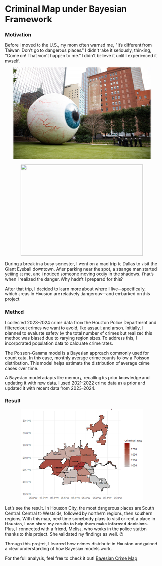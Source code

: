 # Criminal Map under Bayesian Framework

### Motivation

Before I moved to the U.S., my mom often warned me, "It’s different from Taiwan. Don’t go to dangerous places." I didn't take it seriously, thinking, “Come on! That won’t happen to me.” I didn’t believe it until I experienced it myself.

<p align="center">
  <img src="https://github.com/OuOLeaf/Bayesian-Crime-Map/blob/main/readme-photo/EyeBall.png?raw=true" width="450" height="300"/>
</p>
<p align="center"><img src="https://github.com/OuOLeaf/200-Miilion-Invoice-Data-Analysis/blob/main/readme-photo/invoice_title.png?raw=true" width="400" height="300"/></p>
During a break in a busy semester, I went on a road trip to Dallas to visit the Giant Eyeball downtown. After parking near the spot, a strange man started yelling at me, and I noticed someone moving oddly in the shadows. That’s when I realized the danger. Why hadn’t I prepared for this?

After that trip, I decided to learn more about where I live—specifically, which areas in Houston are relatively dangerous—and embarked on this project.

### Method

I collected 2023-2024 crime data from the Houston Police Department and filtered out crimes we want to avoid, like assault and arson. Initially, I planned to evaluate safety by the total number of crimes but realized this method was biased due to varying region sizes. To address this, I incorporated population data to calculate crime rates.

The Poisson-Gamma model is a Bayesian approach commonly used for count data. In this case, monthly average crime counts follow a Poisson distribution. This model helps estimate the distribution of average crime cases over time.

A Bayesian model adapts like memory, recalling its prior knowledge and updating it with new data. I used 2021–2022 crime data as a prior and updated it with recent data from 2023–2024.

### Result

<p align="center"><img src="https://github.com/OuOLeaf/Bayesian-Crime-Map/blob/main/readme-photo/Heatmap.png?raw=true" width="400" height="300"/></p>

Let’s see the result. In Houston City, the most dangerous places are South Central, Central to Westside, followed by northern regions, then southern regions. With this map, next time somebody plans to visit or rent a place in Houston, I can share my results to help them make informed decisions. Plus, I connected with a friend, Melisa, who works in the police station thanks to this project. She validated my findings as well. 😉

Through this project, I learned how crimes distribute in Houston and gained a clear understanding of how Bayesian models work. 

For the full analysis, feel free to check it out! [Bayesian Crime Map](./Bayesian_Crime_Map.pdf)
